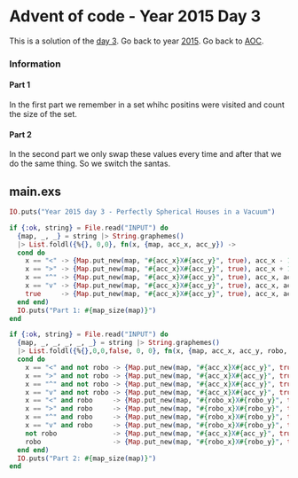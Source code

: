 # Advent of code - Year 2015 Day 3

This is a solution of the [day 3](https://adventofcode.com/2015/day/3). Go back to year [2015](2015.md). Go back to [AOC](../adventofcode.md).

### Information

#### Part 1

In the first part we remember in a set whihc positins were visited and count the size of the set.

#### Part 2

In the second part we only swap these values every time and after that we do the same thing. So we switch the santas.

## main.exs

```exs
IO.puts("Year 2015 day 3 - Perfectly Spherical Houses in a Vacuum")

if {:ok, string} = File.read("INPUT") do
  {map, _, _} = string |> String.graphemes()
  |> List.foldl({%{}, 0,0}, fn(x, {map, acc_x, acc_y}) ->
  cond do
    x == "<" -> {Map.put_new(map, "#{acc_x}X#{acc_y}", true), acc_x - 1, acc_y}
    x == ">" -> {Map.put_new(map, "#{acc_x}X#{acc_y}", true), acc_x + 1, acc_y}
    x == "^" -> {Map.put_new(map, "#{acc_x}X#{acc_y}", true), acc_x, acc_y - 1}
    x == "v" -> {Map.put_new(map, "#{acc_x}X#{acc_y}", true), acc_x, acc_y + 1}
    true     -> {Map.put_new(map, "#{acc_x}X#{acc_y}", true), acc_x, acc_y}
  end end)
  IO.puts("Part 1: #{map_size(map)}")
end

if {:ok, string} = File.read("INPUT") do
  {map, _, _, _, _, _} = string |> String.graphemes()
  |> List.foldl({%{},0,0,false, 0, 0}, fn(x, {map, acc_x, acc_y, robo, robo_x, robo_y}) ->
  cond do
    x == "<" and not robo -> {Map.put_new(map, "#{acc_x}X#{acc_y}", true), acc_x - 1, acc_y, true, robo_x, robo_y}
    x == ">" and not robo -> {Map.put_new(map, "#{acc_x}X#{acc_y}", true), acc_x + 1, acc_y, true, robo_x, robo_y}
    x == "^" and not robo -> {Map.put_new(map, "#{acc_x}X#{acc_y}", true), acc_x, acc_y - 1, true, robo_x, robo_y}
    x == "v" and not robo -> {Map.put_new(map, "#{acc_x}X#{acc_y}", true), acc_x, acc_y + 1, true, robo_x, robo_y}
    x == "<" and robo     -> {Map.put_new(map, "#{robo_x}X#{robo_y}", true), acc_x, acc_y, false, robo_x - 1, robo_y}
    x == ">" and robo     -> {Map.put_new(map, "#{robo_x}X#{robo_y}", true), acc_x, acc_y, false, robo_x + 1, robo_y}
    x == "^" and robo     -> {Map.put_new(map, "#{robo_x}X#{robo_y}", true), acc_x, acc_y, false, robo_x, robo_y - 1}
    x == "v" and robo     -> {Map.put_new(map, "#{robo_x}X#{robo_y}", true), acc_x, acc_y, false, robo_x, robo_y + 1}
    not robo              -> {Map.put_new(map, "#{acc_x}X#{acc_y}", true), acc_x, acc_y, true, robo_x, robo_y}
    robo                  -> {Map.put_new(map, "#{robo_x}X#{robo_y}", true), acc_x, acc_y, false, robo_x, robo_y}
  end end)
  IO.puts("Part 2: #{map_size(map)}")
end
```

